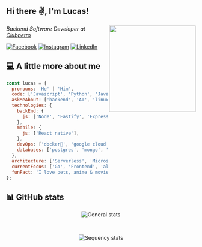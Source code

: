 <h2>Hi there ✌️, I'm Lucas!</h2>
<img align='right' src="https://media.giphy.com/media/M9gbBd9nbDrOTu1Mqx/giphy.gif" width="230">
<p><em>Backend Software Developer at <a href="https://www.clubpetro.com/">Clubpetro</a>
</em></p>

[![Facebook](https://img.shields.io/badge/Facebook-%231877F2.svg?logo=Facebook&logoColor=white)](https://facebook.com/lucas.miranda.777158) [![Instagram](https://img.shields.io/badge/Instagram-%23E4405F.svg?logo=Instagram&logoColor=white)](https://instagram.com/_lucaspmiranda_) [![LinkedIn](https://img.shields.io/badge/LinkedIn-%230077B5.svg?logo=linkedin&logoColor=white)](https://linkedin.com/in/lucas-pereira-miranda-91452415b)

## 💻 A little more about me

```javascript
const lucas = {
  pronouns: 'He' | 'Him',
  code: ['Javascript', 'Python', 'Java', 'Go'],
  askMeAbout: ['backend', 'AI', 'linux'],
  technologies: {
    backEnd: {
      js: ['Node', 'Fastify', 'Express', 'Nest.js'],
    },
    mobile: {
      js: ['React native'],
    },
    devOps: ['docker🐳', 'google cloud platform'],
    databases: ['postgres', 'mongo', 'mysql', 'sqlite'],
  },
  architecture: ['Serverless', 'Microservice', 'Monorepo', 'Pub/Sub', 'Queue'],
  currentFocus: ['Go', 'Frontend', 'always keep learning'],
  funFact: 'I love pets, anime & movies',
};
```

## 📊 GitHub stats

<p align="center">
  <img src="https://github-readme-stats.vercel.app/api?username=LucasPereiraMiranda&theme=react&hide_border=true&include_all_commits=true&count_private=true" alt="General stats">
</p>

<br/>
<p align="center">
  <img src="https://github-readme-streak-stats.herokuapp.com/?user=LucasPereiraMiranda&theme=react&hide_border=true" alt="Sequency stats">
</p>
